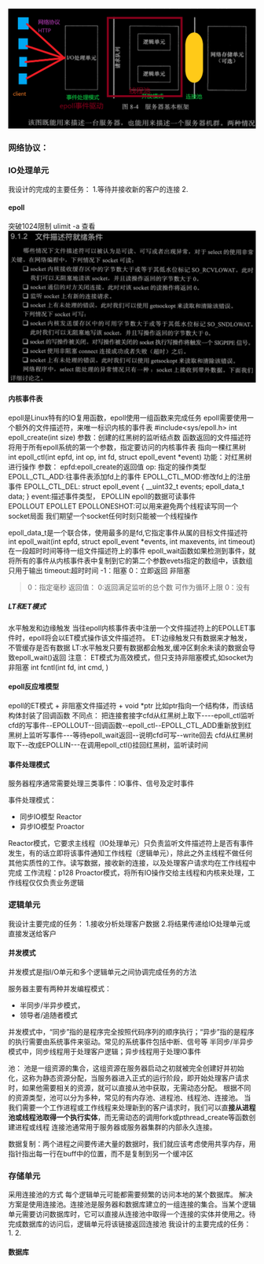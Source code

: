 ![](images\服务器框架.png)

### 网络协议：



### IO处理单元
我设计的完成的主要任务：
1.等待并接收新的客户的连接
2.
#### epoll
突破1024限制
ulimit -a 查看
![](images\文件描述符就绪事件.png)
#### 内核事件表
epoll是Linux特有的IO复用函数，epoll使用一组函数来完成任务
epoll需要使用一个额外的文件描述符，来唯一标识内核的事件表
 #include<sys/epoll.h>
 int epoll_create(int size)
 参数：创建的红黑树的监听结点数
 函数返回的文件描述符将用于所有epoll系统的第一个参数，指定要访问的内核事件表
 指向一棵红黑树
int epoll_ctl(int epfd, int op, int fd, struct epoll_event *event)
功能：对红黑树进行操作
参数：
epfd:epoll_create的返回值
op: 指定的操作类型
EPOLL_CTL_ADD:往事件表添加fd上的事件
EPOLL_CTL_MOD:修改fd上的注册事件
EPOLL_CTL_DEL:
struct epoll_event
{
    __uint32_t events;
    epoll_data_t data;
}
event:描述事件类型，
EPOLLIN epoll的数据可读事件   
EPOLLOUT
EPOLLET
EPOLLONESHOT:可以用来避免两个线程读写同一个socket局面
我们期望一个socket任何时刻只能被一个线程操作

epoll_data_t是一个联合体，使用最多的是fd,它指定事件从属的目标文件描述符
int epoll_wait(int epfd, struct epoll_event *events, int maxevents, int timeout)
在一段超时时间等待一组文件描述符上的事件
epoll_wait函数如果检测到事件，就将所有的事件从内核事件表中复制到它的第二个参数evets指定的数组中，该数组只用于输出
timeout:超时时间
-1：阻塞
0：立即返回 非阻塞
>0：指定毫秒
返回值：
>0:返回满足监听的总个数 可作为循环上限
0：没有


##### LT和ET模式
水平触发和边缘触发
当往epoll内核事件表中注册一个文件描述符上的EPOLLET事件时，epoll将会以ET模式操作该文件描述符。
ET:边缘触发只有数据来才触发，不管缓存是否有数据
LT:水平触发只要有数据都会触发,缓冲区剩余未读的数据会导致epoll_wait()返回
注意：
ET模式为高效模式，但只支持非阻塞模式,如socket为非阻塞
int fcntl(int fd, int cmd,     )

#### epoll反应堆模型
epoll的ET模式 + 非阻塞文件描述符 + void *ptr
比如ptr指向一个结构体，而该结构体封装了回调函数
不同点：
把连接套接字cfd从红黑树上取下----epoll_ctl监听cfd的写事件--EPOLLOUT--回调函数--epoll_ctl--EPOLL_CTL_ADD重新放到红黑树上监听写事件---等待epoll_wait返回--说明cfd可写--write回去 cfd从红黑树取下--改成EPOLLIN---在调用epoll_ctl()挂回红黑树，监听读时间




#### 事件处理模式
服务器程序通常需要处理三类事件：IO事件、信号及定时事件

事件处理模式：
- 同步IO模型 Reactor 
- 异步IO模型 Proactor

Reactor模式，它要求主线程（IO处理单元）只负责监听文件描述符上是否有事件发生，有的话立即将该事件通知工作线程（逻辑单元），除此之外主线程不做任何其他实质性的工作。读写数据，接收新的连接，以及处理客户请求均在工作线程中完成
工作流程：p128
Proactor模式，将所有IO操作交给主线程和内核来处理，工作线程仅仅负责业务逻辑

### 逻辑单元
我设计主要完成的任务：
1.接收分析处理客户数据
2.将结果传递给IO处理单元或直接发送给客户

#### 并发模式
并发模式是指I/O单元和多个逻辑单元之间协调完成任务的方法

服务器主要有两种并发编程模式：
- 半同步/半异步模式，
- 领导者/追随者模式

并发模式中，“同步”指的是程序完全按照代码序列的顺序执行；“异步”指的是程序的执行需要由系统事件来驱动。常见的系统事件包括中断、信号等
半同步/半异步模式中，同步线程用于处理客户逻辑；异步线程用于处理IO事件

池：
池是一组资源的集合，这组资源在服务器启动之初就被完全创建好并初始化，这称为静态资源分配，当服务器进入正式的运行阶段，即开始处理客户请求时，如果他需要相关的资源，就可以直接从池中获取，无需动态分配。
根据不同的资源类型，池可以分为多种，常见的有内存池、进程池、线程池、连接池。
当我们需要一个工作进程或工作线程来处理新到的客户请求时，我们可以直**接从进程池或线程池取得一个执行实体**，而无需动态的调用fork或pthread_create等函数创建进程或线程
连接池通常用于服务器或服务器集群的内部永久连接。

数据复制：两个进程之间要传递大量的数据时，我们就应该考虑使用共享内存，用指针指出每一行在buff中的位置，而不是复制到另一个缓冲区

### 存储单元 
采用连接池的方式
每个逻辑单元可能都需要频繁的访问本地的某个数据库。
解决方案是使用连接池。连接池是服务器和数据库建立的一组连接的集合。当某个逻辑单元需要访问数据库时，它可以直接从连接池中取得一个连接的实体并使用之。待完成数据库的访问后，逻辑单元将该链接返回连接池
我设计的主要完成的任务：
1.
2.

#### 数据库


